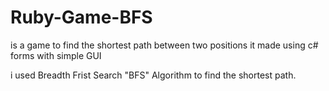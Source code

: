 # Ruby-Game-BFS

is a game to find the shortest path between two positions 
it made using c# forms with simple GUI

i used Breadth Frist Search "BFS" Algorithm to find the shortest path.

